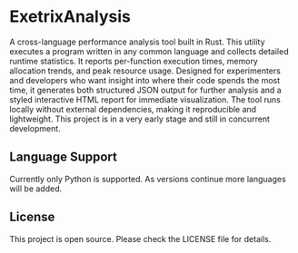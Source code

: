 # ExetrixAnalysis

A cross-language performance analysis tool built in Rust. This utility executes a program written in any common language and collects detailed runtime statistics. It reports per-function execution times, memory allocation trends, and peak resource usage. Designed for experimenters and developers who want insight into where their code spends the most time, it generates both structured JSON output for further analysis and a styled interactive HTML report for immediate visualization. The tool runs locally without external dependencies, making it reproducible and lightweight. This project is in a very early stage and still in concurrent development.

## Language Support

Currently only Python is supported. As versions continue more languages will be added.

## License

This project is open source. Please check the LICENSE file for details.
